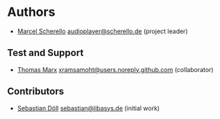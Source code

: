 # Authors

* [Marcel Scherello](https://github.com/rello) <audioplayer@scherello.de> (project leader)

## Test and Support

* [Thomas Marx](https://github.com/xramsamoht) <xramsamoht@users.noreply.github.com> (collaborator)

## Contributors

* [Sebastian Döll](https://github.com/libasys) <sebastian@libasys.de> (initial work)

